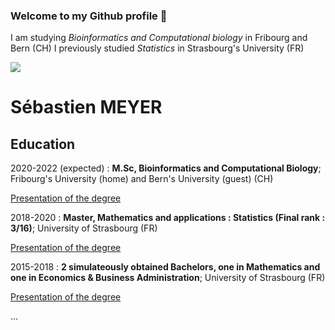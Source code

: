 ### Welcome to my Github profile 👋

I am studying *Bioinformatics and Computational biology* in Fribourg and Bern (CH)
I previously studied *Statistics* in Strasbourg's University (FR)

[![](https://imgs.xkcd.com/comics/correlation.png)](https://xkcd.com/552/)

Sébastien MEYER
============

Education
---------

2020-2022 (expected)
:   **M.Sc, Bioinformatics and Computational Biology**; Fribourg's University (home) and Bern's University (guest) (CH)

[Presentation of the degree](http://studies.unifr.ch/fr/master/digitinf/bioinformatics)

2018-2020
:   **Master, Mathematics and applications : Statistics (Final rank : 3/16)**; University of
    Strasbourg (FR)

[Presentation of the degree](http://www.math.unistra.fr/MasterStat/)
    
2015-2018
:   **2 simulateously obtained Bachelors, one in Mathematics and one in Economics & Business Administration**; University of
    Strasbourg (FR)

[Presentation of the degree](https://mathinfo.unistra.fr/formations/licence/double-licence-mathematiques-economie/)

...
